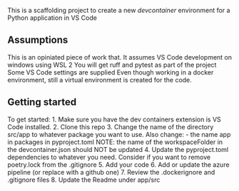 This is a scaffolding project to create a new *devcontainer* environment for a Python application in VS Code

## Assumptions
This is an opiniated piece of work that. It assumes VS Code development on windows using WSL 2
You will get ruff and pytest as part of the project
Some VS Code settings are supplied
Even though working in a docker environment, still a virtual environment is created for the code.

## Getting started
To get started:
    1. Make sure you have the dev containers extension is VS Code installed.
    2. Clone this repo
    3. Change the name of the directory src/app to whatever package you want to use. Also change:
        - the name app in packages in pyproject.toml
        NOTE: the name of the workspaceFolder in the devcontainer.json should NOT be updated
    4. Update the pyproject.toml dependencies to whatever you need. Consider if you want to remove poetry.lock from the .gitignore
    5. Add your code
    6. Add or update the azure pipeline (or replace with a github one)
    7. Review the .dockerignore and .gitignore files
    8. Update the Readme under app/src

